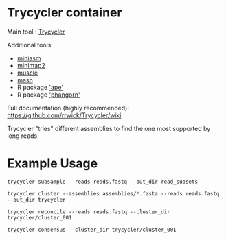# Trycycler container

Main tool : [Trycycler](https://github.com/rrwick/Trycycler)

Additional tools:
- [miniasm](https://github.com/lh3/miniasm)
- [minimap2](https://github.com/lh3/minimap2)
- [muscle](https://www.ebi.ac.uk/Tools/msa/muscle/)
- [mash](https://github.com/marbl/Mash)
- R package ['ape'](https://cran.r-project.org/web/packages/ape/index.html)
- R package ['phangorn'](https://cran.r-project.org/web/packages/phangorn/index.html)


Full documentation (highly recommended): https://github.com/rrwick/Trycycler/wiki

Trycycler "tries" different assemblies to find the one most supported by long reads.

# Example Usage

```
trycycler subsample --reads reads.fastq --out_dir read_subsets
```
```
trycycler cluster --assemblies assemblies/*.fasta --reads reads.fastq --out_dir trycycler
```
```
trycycler reconcile --reads reads.fastq --cluster_dir trycycler/cluster_001
```
```
trycycler consensus --cluster_dir trycycler/cluster_001
```
